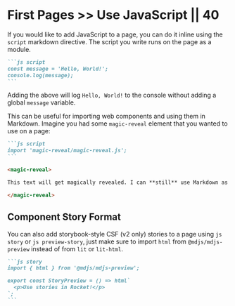 # First Pages >> Use JavaScript || 40

If you would like to add JavaScript to a page, you can do it inline using the `script` markdown directive. The script you write runs on the page as a module.

<!-- prettier-ignore-start -->
~~~markdown
```js script
const message = 'Hello, World!';
console.log(message);
```
~~~
<!-- prettier-ignore-end -->

Adding the above will log `Hello, World!` to the console without adding a global `message` variable.

This can be useful for importing web components and using them in Markdown. Imagine you had some `magic-reveal` element that you wanted to use on a page:

<!-- prettier-ignore-start -->
~~~markdown
```js script
import 'magic-reveal/magic-reveal.js';
```

<magic-reveal>

This text will get magically revealed. I can **still** use Markdown as long as there is an empty line between the opening/closing tags and my text.

</magic-reveal>
~~~
<!-- prettier-ignore-end -->

## Component Story Format

You can also add storybook-style CSF (v2 only) stories to a page using `js story` or `js preview-story`, just make sure to import `html` from `@mdjs/mdjs-preview` instead of from `lit` or `lit-html`.

<!-- prettier-ignore-start -->
~~~markdown
```js story
import { html } from '@mdjs/mdjs-preview';

export const StoryPreview = () => html`
  <p>Use stories in Rocket!</p>
`;
```
~~~
<!-- prettier-ignore-end -->
